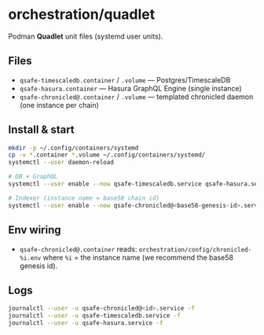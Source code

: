 # orchestration/quadlet

Podman **Quadlet** unit files (systemd user units).

## Files
- `qsafe-timescaledb.container` / `.volume` — Postgres/TimescaleDB
- `qsafe-hasura.container` — Hasura GraphQL Engine (single instance)
- `qsafe-chronicled@.container` / `.volume` — templated chronicled daemon (one instance per chain)

## Install & start
```bash
mkdir -p ~/.config/containers/systemd
cp -v *.container *.volume ~/.config/containers/systemd/
systemctl --user daemon-reload

# DB + GraphQL
systemctl --user enable --now qsafe-timescaledb.service qsafe-hasura.service

# Indexer (instance name = base58 chain id)
systemctl --user enable --now qsafe-chronicled@<base58-genesis-id>.service
```

## Env wiring
- `qsafe-chronicled@.container` reads: `orchestration/config/chronicled-%i.env`
  where `%i` = the instance name (we recommend the base58 genesis id).

## Logs
```bash
journalctl --user -u qsafe-chronicled@<id>.service -f
journalctl --user -u qsafe-timescaledb.service -f
journalctl --user -u qsafe-hasura.service -f
```
